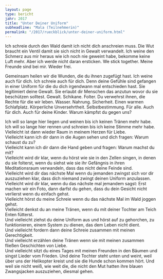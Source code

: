 ```yaml
---
layout: page
type: bericht
jahr: 2017
title: "Unter Deiner Uniform"
subheadline: "Mala (Teilnehmerin)"
permalink: "/2017/rueckblick/unter-deiner-uniform.html"
---
```

Ich schreie durch den Wald damit ich nicht dich anschreien muss. Die Wut braucht ein Ventil damit sie sich nicht in Gewalt verwandelt.
Ich weine den Schmerz aus mir heraus wie ich noch nie geweint habe, bekomme keine Luft mehr. Aber ich werde nicht daran ersticken. We stick together. Meine Freunde sind bei mir. Wieder frei.

Gemeinsam heilen wir die Wunden, die du ihnen zugefügt hast. Ich weine auch für dich. Ich schreie auch für dich. Denn deine Gefühle sind gefangen in einer Uniform für die du dich irgendwann mal entschieden hast. Sie legitimiert deine Gewalt. Sie erlaubt dir Menschen das anzutun wovor du sie beschützen solltest. Gewalt. Schikane. Folter. Du verwehrst ihnen, die Rechte für die wir leben. Wasser. Nahrung. Sicherheit. Einen warmen Schlafplatz. Körperliche Unversehrtheit. Selbstbestimmung. Für alle. Auch für dich. Auch für deine Kinder. Warum kämpfst du gegen uns?

Ich will so lange hier liegen und weinen bis ich keinen Tränen mehr habe.<br />
Ich will so lange hier rennen und schreien bis ich keine Stimme mehr habe. <br />
Vielleicht ist dann wieder Raum in meinem Herzen für Liebe.<br />
Vielleicht kann ich dir dann in die Augen sehen und dich fragen: Warum schaust du zu?<br />
Vielleicht kann ich dir dann die Hand geben und fragen: Warum machst du mit?<br />
Vielleicht wird dir klar, wenn du hörst wie sie in den Zellen singen, in denen du sie folterst, wenn du siehst wie sie ihr Gefängnis in ihren Meditationsraum verwandeln, dass das nicht deine Feinde sind.<br />
Vielleicht wird dir das nächste Mal wenn du jemanden zwingst sich vor dir auszuziehen klar, dass dich niemand zwingt deinen Uniform anzulassen. <br />
Vielleicht wird dir klar, wenn du das nächste mal jemandem sagst: Erst machen wir ein Foto, dann darfst du gehen, dass du dein Gesicht nicht verlierst wenn du einfach gehst. <br />
Vielleicht hörst du meine Schreie wenn du das nächste Mal im Wald joggen gehst.<br />
Vielleicht denkst du an meine Tränen, wenn du mit deiner Tochter am Teich Enten fütterst.<br />
Und vielleicht ziehst du deine Uniform aus und hörst auf zu gehorchen, zu funktionieren, einem System zu dienen, das dem Leben nicht dient.<br />
Und vielleicht fordern dann deine Schreie zusammen mit meinen Gerechtigkeit.<br />
Und vielleicht erzählen deine Tränen wenn sie mit meinen zusammen fließen Geschichten von Liebe.<br />
Und vielleicht sitzt du eines Tages mit meinen Freunden in den Bäumen und singst Lieder vom Frieden. Und deine Tochter steht unten und weint, weil über uns der Helikopter kreist und sie die Hunde schon kommen hört. Und weil sie nicht weiß, wie weit die, die nicht den Mut hatten ihre blauen Zwangsjacken auszuziehen, diesmal gehen.
